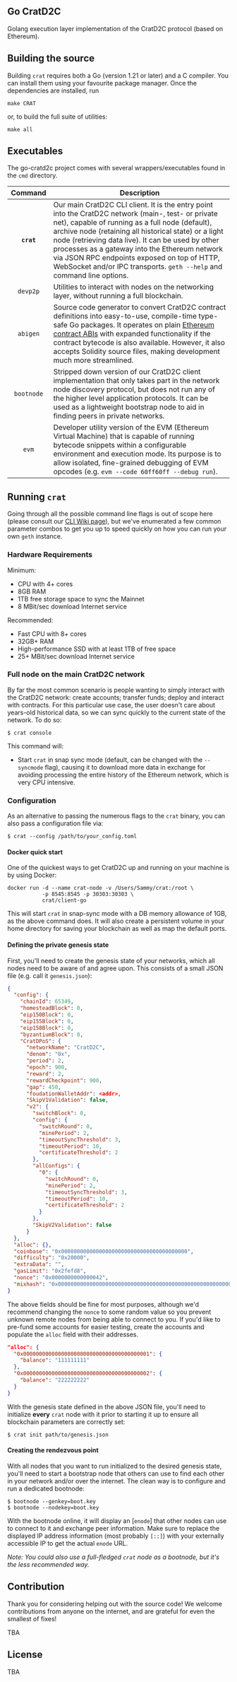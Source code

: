 ## Go CratD2C

Golang execution layer implementation of the CratD2C protocol (based on Ethereum).

## Building the source

Building `crat` requires both a Go (version 1.21 or later) and a C compiler. You can install
them using your favourite package manager. Once the dependencies are installed, run

```shell
make CRAT
```

or, to build the full suite of utilities:

```shell
make all
```

## Executables

The go-cratd2c project comes with several wrappers/executables found in the `cmd`
directory.

|  Command   | Description                                                                                                                                                                                                                                                                                                                                                                                                                                    |
|:----------:|------------------------------------------------------------------------------------------------------------------------------------------------------------------------------------------------------------------------------------------------------------------------------------------------------------------------------------------------------------------------------------------------------------------------------------------------|
| **`crat`** | Our main CratD2C CLI client. It is the entry point into the CratD2C network (main-, test- or private net), capable of running as a full node (default), archive node (retaining all historical state) or a light node (retrieving data live). It can be used by other processes as a gateway into the Ethereum network via JSON RPC endpoints exposed on top of HTTP, WebSocket and/or IPC transports. `geth --help` and command line options. | |
|  `devp2p`  | Utilities to interact with nodes on the networking layer, without running a full blockchain.                                                                                                                                                                                                                                                                                                                                                   |
|  `abigen`  | Source code generator to convert CratD2C contract definitions into easy-to-use, compile-time type-safe Go packages. It operates on plain [Ethereum contract ABIs](https://docs.soliditylang.org/en/develop/abi-spec.html) with expanded functionality if the contract bytecode is also available. However, it also accepts Solidity source files, making development much more streamlined.                                                    |
| `bootnode` | Stripped down version of our CratD2C client implementation that only takes part in the network node discovery protocol, but does not run any of the higher level application protocols. It can be used as a lightweight bootstrap node to aid in finding peers in private networks.                                                                                                                                                            |
|   `evm`    | Developer utility version of the EVM (Ethereum Virtual Machine) that is capable of running bytecode snippets within a configurable environment and execution mode. Its purpose is to allow isolated, fine-grained debugging of EVM opcodes (e.g. `evm --code 60ff60ff --debug run`).                                                                                                                                                           | |

## Running `crat`

Going through all the possible command line flags is out of scope here (please consult our
[CLI Wiki page](https://geth.ethereum.org/docs/fundamentals/command-line-options)),
but we've enumerated a few common parameter combos to get you up to speed quickly
on how you can run your own `geth` instance.

### Hardware Requirements

Minimum:

* CPU with 4+ cores
* 8GB RAM
* 1TB free storage space to sync the Mainnet
* 8 MBit/sec download Internet service

Recommended:

* Fast CPU with 8+ cores
* 32GB+ RAM
* High-performance SSD with at least 1TB of free space
* 25+ MBit/sec download Internet service

### Full node on the main CratD2C network

By far the most common scenario is people wanting to simply interact with the CratD2C
network: create accounts; transfer funds; deploy and interact with contracts. For this
particular use case, the user doesn't care about years-old historical data, so we can
sync quickly to the current state of the network. To do so:

```shell
$ crat console
```

This command will:
* Start `crat` in snap sync mode (default, can be changed with the `--syncmode` flag),
  causing it to download more data in exchange for avoiding processing the entire history
  of the Ethereum network, which is very CPU intensive.

### Configuration

As an alternative to passing the numerous flags to the `crat` binary, you can also pass a
configuration file via:

```shell
$ crat --config /path/to/your_config.toml
```

#### Docker quick start

One of the quickest ways to get CratD2C up and running on your machine is by using
Docker:

```shell
docker run -d --name crat-node -v /Users/Sammy/crat:/root \
           -p 8545:8545 -p 30303:30303 \
           crat/client-go
```

This will start `crat` in snap-sync mode with a DB memory allowance of 1GB, as the
above command does.  It will also create a persistent volume in your home directory for
saving your blockchain as well as map the default ports.

#### Defining the private genesis state

First, you'll need to create the genesis state of your networks, which all nodes need to be
aware of and agree upon. This consists of a small JSON file (e.g. call it `genesis.json`):

```json
{
  "config": {
    "chainId": 65349,
    "homesteadBlock": 0,
    "eip150Block": 0,
    "eip155Block": 0,
    "eip158Block": 0,
    "byzantiumBlock": 0,
    "CratDPoS": {
      "networkName": "CratD2C",
      "denom": "0x",
      "period": 2,
      "epoch": 900,
      "reward": 2,
      "rewardCheckpoint": 900,
      "gap": 450,
      "foudationWalletAddr": <addr>,
      "SkipV1Validation": false,
      "v2": {
        "switchBlock": 0,
        "config": {
          "switchRound": 0,
          "minePeriod": 2,
          "timeoutSyncThreshold": 3,
          "timeoutPeriod": 10,
          "certificateThreshold": 2
        },
        "allConfigs": {
          "0": {
            "switchRound": 0,
            "minePeriod": 2,
            "timeoutSyncThreshold": 3,
            "timeoutPeriod": 10,
            "certificateThreshold": 2
          }
        },
        "SkipV2Validation": false
      }
  },
  "alloc": {},
  "coinbase": "0x0000000000000000000000000000000000000000",
  "difficulty": "0x20000",
  "extraData": "",
  "gasLimit": "0x2fefd8",
  "nonce": "0x0000000000000042",
  "mixhash": "0x0000000000000000000000000000000000000000000000000000000000000000",
}
```

The above fields should be fine for most purposes, although we'd recommend changing
the `nonce` to some random value so you prevent unknown remote nodes from being able
to connect to you. If you'd like to pre-fund some accounts for easier testing, create
the accounts and populate the `alloc` field with their addresses.

```json
"alloc": {
  "0x0000000000000000000000000000000000000001": {
    "balance": "111111111"
  },
  "0x0000000000000000000000000000000000000002": {
    "balance": "222222222"
  }
}
```

With the genesis state defined in the above JSON file, you'll need to initialize **every**
`crat` node with it prior to starting it up to ensure all blockchain parameters are correctly
set:

```shell
$ crat init path/to/genesis.json
```

#### Creating the rendezvous point

With all nodes that you want to run initialized to the desired genesis state, you'll need to
start a bootstrap node that others can use to find each other in your network and/or over
the internet. The clean way is to configure and run a dedicated bootnode:

```shell
$ bootnode --genkey=boot.key
$ bootnode --nodekey=boot.key
```

With the bootnode online, it will display an [`enode`]
that other nodes can use to connect to it and exchange peer information. Make sure to
replace the displayed IP address information (most probably `[::]`) with your externally
accessible IP to get the actual `enode` URL.

*Note: You could also use a full-fledged `crat` node as a bootnode, but it's the less
recommended way.*

## Contribution

Thank you for considering helping out with the source code! We welcome contributions
from anyone on the internet, and are grateful for even the smallest of fixes!

TBA

## License

TBA
